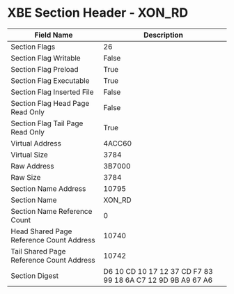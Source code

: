 # XBE Section Header - XON_RD

| Field Name | Description |
|---|---|
| Section Flags | 26 |
| Section Flag Writable | False |
| Section Flag Preload | True |
| Section Flag Executable | True |
| Section Flag Inserted File | False |
| Section Flag Head Page Read Only | False |
| Section Flag Tail Page Read Only | True |
| Virtual Address | 4ACC60 |
| Virtual Size | 3784 |
| Raw Address | 3B7000 |
| Raw Size | 3784 |
| Section Name Address | 10795 |
| Section Name | XON_RD |
| Section Name Reference Count | 0 |
| Head Shared Page Reference Count Address | 10740 |
| Tail Shared Page Reference Count Address | 10742 |
| Section Digest | D6 10 CD 10 17 12 37 CD F7 83 99 18 6A C7 12 9D 9B A9 67 A6 |
